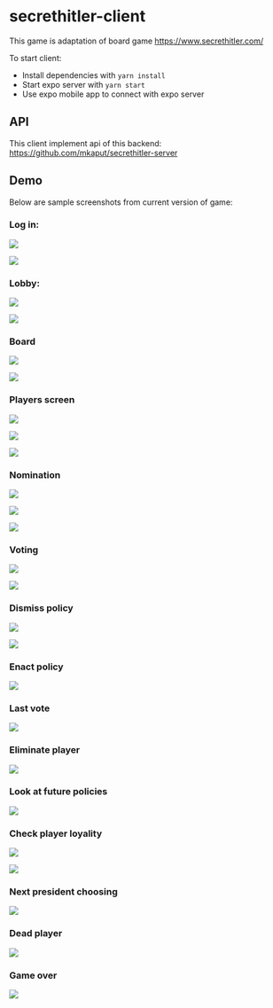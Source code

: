 # secrethitler-client

This game is adaptation of board game https://www.secrethitler.com/ 

To start client:

* Install dependencies with `yarn install`
* Start expo server with `yarn start`
* Use expo mobile app to connect with expo server

## API

This client implement api of this backend:
https://github.com/mkaput/secrethitler-server

## Demo

Below are sample screenshots from current version of game:

### Log in:
![](./docs/login.jpg)

![](./docs/login2.jpg)

### Lobby:
![](./docs/lobby.jpg)

![](./docs/lobby2.jpg)

### Board

![](./docs/board.jpg)

![](./docs/board2.jpg)

### Players screen

![](./docs/players.jpg)

![](./docs/players2.jpg)

![](./docs/players3.jpg)

### Nomination

![](./docs/nomination.jpg)

![](./docs/nomination2.jpg)

![](./docs/nomination3.jpg)

### Voting

![](./docs/voting.jpg)

![](./docs/voting2.jpg)

### Dismiss policy

![](./docs/dismiss.jpg)

![](./docs/dismiss2.jpg)

### Enact policy

![](./docs/enact.jpg)

### Last vote

![](./docs/lastvote.jpg)

### Eliminate player

![](./docs/eliminate.jpg)

### Look at future policies

![](./docs/look.jpg)

### Check player loyality

![](./docs/loyality.jpg)

![](./docs/loyality2.jpg)

### Next president choosing

![](./docs/nextPresident.jpg)

### Dead player

![](./docs/dead.jpg)

### Game over

![](./docs/over.jpg)